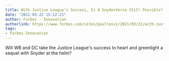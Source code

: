 ```yaml
---
title: With Justice League’s Success, Is A SnyderVerse Still Possible?
date: "2021-03-22 15:12:21"
author: Forbes - Innovation
authorlink: https://www.forbes.com/sites/paultassi/2021/03/22/with-justice-leagues-success-is-a-snyderverse-still-possible/
tags:
- Forbes-Innovation
---
```

Will WB and DC take the Justice League's success to heart and greenlight a sequel with Snyder at the helm?